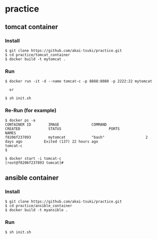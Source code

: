 # practice

## tomcat container

### Install

    $ git clone https://github.com/akai-tsuki/practice.git
    $ cd practice/tomcat_container
    $ docker build -t mytomcat .

### Run

    $ docker run -it -d --name tomcat-c -p 8888:8080 -p 2222:22 mytomcat
    
      or
    
    $ sh init.sh

### Re-Run (for example)
    
    $ docker ps -a
    CONTAINER ID        IMAGE               COMMAND                  CREATED             STATUS                      PORTS               NAMES
    f8206f237893        mytomcat            "bash"                   2 days ago          Exited (137) 22 hours ago                       tomcat-c
    $    
    
    $ docker start -i tomcat-c
    [root@f8206f237893 tomcat]#
    

## ansible container

### Install

    $ git clone https://github.com/akai-tsuki/practice.git
    $ cd practice/ansible_container
    $ docker build -t myansible .

### Run

    $ sh init.sh


